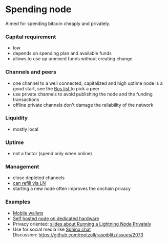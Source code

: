 # Spending node
Aimed for spending bitcoin cheaply and privately.

### Capital requirement
* low
* depends on spending plan and available funds
* allows to use up unmixed funds without creating change

### Channels and peers
* one channel to a well connected, capitalized and high uptime node is a good start, see the [Bos list ](bosscore.md) to pick a peer
* use private channels to avoid publishing the node and the funding transactions
* offline private channels don't damage the reliability of the network

### Liquidity
* mostly local

### Uptime
* not a factor (spend only when online)

### Management
* close depleted channels 
* [can refill via LN](createoutboundliquidity.md)
* starting a new node often improves the onchain privacy

### Examples
* [Mobile wallets](createinboundliquidity.md#non-custodial-wallets)
* [Self hosted node on dedicated hardware](https://github.com/bavarianledger/bitcoin-nodes)
* Privacy oriented: [slides about Running a Lightning Node Privately](https://keybase.pub/oms/slides/Running_a_Lightning_Node_Privately.pdf)
* Use for social media like [Sphinx chat](https://sphinx.chat/)  
  Discussion: https://github.com/rootzoll/raspiblitz/issues/2073